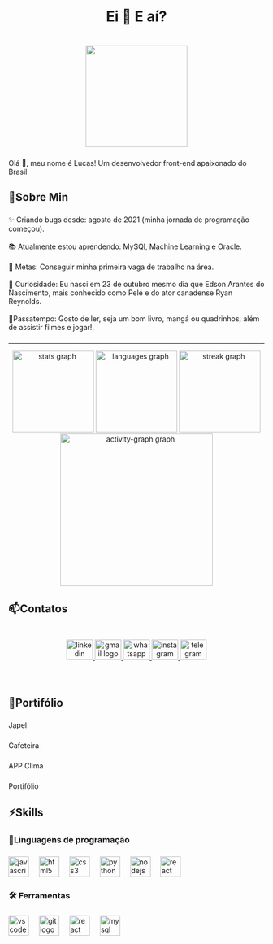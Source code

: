 <h1 align="center">Ei 👋 E aí?</h1>

###

<br clear="both">

<div align="center">
  <img height="200" src="https://64.media.tumblr.com/cca4f06484b447c0687f0325af5b38c9/428a8db1dc8ae92f-87/s1280x1920/7c751558b1d93e15c2d885cff2162ddb95059b8d.gifv"  />
</div>

###

<p align="left">Olá 👋, meu nome é Lucas! Um desenvolvedor front-end apaixonado do Brasil</p>

###

<h2 align="left">💬Sobre Min</h2>

###

<p align="left">✨ Criando bugs desde: agosto de 2021 (minha jornada de programação começou).<br><br>📚 Atualmente estou aprendendo: MySQl, Machine Learning e Oracle.<br><br>🎯 Metas: Conseguir minha primeira vaga de trabalho na área. <br><br>🎲 Curiosidade: Eu nasci em 23 de outubro mesmo dia que Edson Arantes do Nascimento, mais conhecido como Pelé e do ator canadense Ryan Reynolds.<br><br>🔭Passatempo: Gosto de ler, seja um bom livro, mangá ou quadrinhos, além de assistir filmes e jogar!.</p>

###

---

<div align="center">
  <img src="https://github-readme-stats.vercel.app/api?username=LMachadoS&hide_title=false&hide_rank=false&show_icons=true&include_all_commits=true&count_private=true&disable_animations=false&theme=ocean_dark&locale=pt-br&hide_border=false&order=1" height="160" alt="stats graph"  />
  <img src="https://github-readme-stats.vercel.app/api/top-langs?username=LMachadoS&locale=pt-br&hide_title=false&layout=compact&card_width=320&langs_count=6&theme=ocean_dark&hide_border=false&order=2" height="160" alt="languages graph"  />
  <img src="https://streak-stats.demolab.com?user=LMachadoS&locale=pt-br&mode=daily&theme=ocean_dark&hide_border=false&border_radius=5&order=3" height="160" alt="streak graph"  />
  <img src="https://github-readme-activity-graph.vercel.app/graph?username=LMachadoS&radius=16&theme=merko&area=true&order=5" height="300" alt="activity-graph graph"  />
</div>

###

<h2 align="left">📫Contatos</h2>

###

<br clear="both">

<div align="center">
  <a href="https://www.linkedin.com/in/lmachado-silva/" target="_blank">
    <img src="https://raw.githubusercontent.com/maurodesouza/profile-readme-generator/master/src/assets/icons/social/linkedin/default.svg" width="52" height="40" alt="linkedin logo"  />
  </a>
  <a href="lucasmachado2233@gmail.com" target="_blank">
    <img src="https://raw.githubusercontent.com/maurodesouza/profile-readme-generator/master/src/assets/icons/social/gmail/default.svg" width="52" height="40" alt="gmail logo"  />
  </a>
  <a href="+55 21 97564-5933" target="_blank">
    <img src="https://raw.githubusercontent.com/maurodesouza/profile-readme-generator/master/src/assets/icons/social/whatsapp/default.svg" width="52" height="40" alt="whatsapp logo"  />
  </a>
  <a href="https://www.instagram.com/lmachaduuu/?hl=pt-br" target="_blank">
    <img src="https://raw.githubusercontent.com/maurodesouza/profile-readme-generator/master/src/assets/icons/social/instagram/default.svg" width="52" height="40" alt="instagram logo"  />
  </a>
  <a href="+55 21 97564-5933" target="_blank">
    <img src="https://raw.githubusercontent.com/maurodesouza/profile-readme-generator/master/src/assets/icons/social/telegram/default.svg" width="52" height="40" alt="telegram logo"  />
  </a>
</div>

###

<br clear="both">

###

<h2 align="left">🔗Portifólio</h2>

###

<p align="left">Japel</p>

###

<p align="left">Cafeteira</p>

###

<p align="left">APP Clima</p>

###

<p align="left">Portifólio</p>

###

<h2 align="left">⚡Skills</h2>

###

<h3 align="left">📄Linguagens de programação</h3>

###

<div align="left">
  <img src="https://cdn.jsdelivr.net/gh/devicons/devicon/icons/javascript/javascript-original.svg" height="40" alt="javascript logo"  />
  <img width="12" />
  <img src="https://cdn.jsdelivr.net/gh/devicons/devicon/icons/html5/html5-original.svg" height="40" alt="html5 logo"  />
  <img width="12" />
  <img src="https://cdn.jsdelivr.net/gh/devicons/devicon/icons/css3/css3-original.svg" height="40" alt="css3 logo"  />
  <img width="12" />
  <img src="https://cdn.jsdelivr.net/gh/devicons/devicon/icons/python/python-original.svg" height="40" alt="python logo"  />
  <img width="12" />
  <img src="https://cdn.jsdelivr.net/gh/devicons/devicon/icons/nodejs/nodejs-original.svg" height="40" alt="nodejs logo"  />
  <img width="12" />
  <img src="https://cdn.jsdelivr.net/gh/devicons/devicon/icons/react/react-original.svg" height="40" alt="react logo"  />
</div>

###

<h3 align="left">🛠 Ferramentas</h3>

###

<div align="left">
  <img src="https://cdn.jsdelivr.net/gh/devicons/devicon/icons/vscode/vscode-original.svg" height="40" alt="vscode logo"  />
  <img width="12" />
  <img src="https://cdn.jsdelivr.net/gh/devicons/devicon/icons/git/git-original.svg" height="40" alt="git logo"  />
  <img width="12" />
  <img src="https://cdn.jsdelivr.net/gh/devicons/devicon/icons/react/react-original.svg" height="40" alt="react logo"  />
  <img width="12" />
  <img src="https://cdn.jsdelivr.net/gh/devicons/devicon/icons/mysql/mysql-original.svg" height="40" alt="mysql logo"  />
</div>

###
